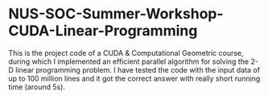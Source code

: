 # NUS-SOC-Summer-Workshop-CUDA-Linear-Programming
This is the project code of a CUDA &amp; Computational Geometric course, during which I implemented an efficient parallel algorithm for solving the 2-D linear programming problem. I have tested the code with the input data of up to 100 million lines and it got the correct answer with really short running time (around 5s).
